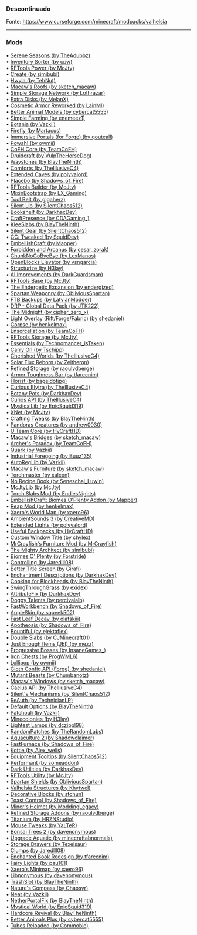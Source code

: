 ### Descontinuado  
  
Fonte: https://www.curseforge.com/minecraft/modpacks/valhelsia  
  
---  
  
### Mods  
  
• [Serene Seasons (by TheAdubbz)](https://minecraft.curseforge.com/mc-mods/291874)  
• [Inventory Sorter (by cpw)](https://minecraft.curseforge.com/mc-mods/240633)  
• [RFTools Power (by McJty)](https://minecraft.curseforge.com/mc-mods/290209)  
• [Create (by simibubi)](https://minecraft.curseforge.com/mc-mods/328085)  
• [Hwyla (by TehNut)](https://minecraft.curseforge.com/mc-mods/253449)  
• [Macaw's Roofs (by sketch_macaw)](https://minecraft.curseforge.com/mc-mods/352039)  
• [Simple Storage Network (by Lothrazar)](https://minecraft.curseforge.com/mc-mods/268495)  
• [Extra Disks (by MelanX)](https://minecraft.curseforge.com/mc-mods/351491)  
• [Cosmetic Armor Reworked (by LainMI)](https://minecraft.curseforge.com/mc-mods/237307)  
• [Better Animal Models (by cybercat5555)](https://minecraft.curseforge.com/mc-mods/287443)  
• [Simple Farming (by enemeez1)](https://minecraft.curseforge.com/mc-mods/327554)  
• [Botania (by Vazkii)](https://minecraft.curseforge.com/mc-mods/225643)  
• [Firefly (by Martacus)](https://minecraft.curseforge.com/mc-mods/352647)  
• [Immersive Portals (for Forge) (by qouteall)](https://minecraft.curseforge.com/mc-mods/355440)  
• [Powah! (by owmii)](https://minecraft.curseforge.com/mc-mods/352656)  
• [CoFH Core (by TeamCoFH)](https://minecraft.curseforge.com/mc-mods/69162 )  
• [Druidcraft (by VulpTheHorseDog)](https://minecraft.curseforge.com/mc-mods/340991)  
• [Waystones (by BlayTheNinth)](https://minecraft.curseforge.com/mc-mods/245755)  
• [Comforts (by TheIllusiveC4)](https://minecraft.curseforge.com/mc-mods/276951)  
• [Extended Caves (by polyvalord)](https://minecraft.curseforge.com/mc-mods/338779)  
• [Placebo (by Shadows_of_Fire)](https://minecraft.curseforge.com/mc-mods/283644)  
• [RFTools Builder (by McJty)](https://minecraft.curseforge.com/mc-mods/347706)  
• [MixinBootstrap (by LX_Gaming)](https://minecraft.curseforge.com/mc-mods/357178)  
• [Tool Belt (by gigaherz)](https://minecraft.curseforge.com/mc-mods/260262)  
• [Silent Lib (by SilentChaos512)](https://minecraft.curseforge.com/mc-mods/242998)  
• [Bookshelf (by DarkhaxDev)](https://minecraft.curseforge.com/mc-mods/228525)  
• [CraftPresence (by CDAGaming_)](https://minecraft.curseforge.com/mc-mods/297038)  
• [KleeSlabs (by BlayTheNinth)](https://minecraft.curseforge.com/mc-mods/241895)  
• [Silent Gear (by SilentChaos512)](https://minecraft.curseforge.com/mc-mods/297039)  
• [CC: Tweaked (by SquidDev)](https://minecraft.curseforge.com/mc-mods/282001)  
• [EmbellishCraft (by Mapper)](https://minecraft.curseforge.com/mc-mods/317094)  
• [Forbidden and Arcanus (by cesar_zorak)](https://minecraft.curseforge.com/mc-mods/309858)  
• [ChunkNoGoByeBye (by LexManos)](https://minecraft.curseforge.com/mc-mods/332695)  
• [OpenBlocks Elevator (by vsngarcia)](https://minecraft.curseforge.com/mc-mods/250832)  
• [Structurize (by H3lay)](https://minecraft.curseforge.com/mc-mods/298744)  
• [AI Improvements (by DarkGuardsman)](https://minecraft.curseforge.com/mc-mods/233019)  
• [RFTools Base (by McJty)](https://minecraft.curseforge.com/mc-mods/326041)  
• [The Endergetic Expansion (by endergized)](https://minecraft.curseforge.com/mc-mods/291509)  
• [Spartan Weaponry (by ObliviousSpartan)](https://minecraft.curseforge.com/mc-mods/278141)  
• [FTB Backups (by LatvianModder)](https://minecraft.curseforge.com/mc-mods/314904)  
• [DRP - Global Data Pack (by JTK222)](https://minecraft.curseforge.com/mc-mods/317134)  
• [The Midnight (by cipher_zero_x)](https://minecraft.curseforge.com/mc-mods/304881)  
• [Light Overlay (Rift/Forge/Fabric) (by shedaniel)](https://minecraft.curseforge.com/mc-mods/325492)  
• [Corpse (by henkelmax)](https://minecraft.curseforge.com/mc-mods/316582)  
• [Ensorcellation (by TeamCoFH)](https://minecraft.curseforge.com/mc-mods/349447)  
• [RFTools Storage (by McJty)](https://minecraft.curseforge.com/mc-mods/350006)  
• [Essentials (by Technomancer_isTaken)](https://minecraft.curseforge.com/mc-mods/293752)  
• [Carry On (by Tschipp)](https://minecraft.curseforge.com/mc-mods/274259)  
• [Cherished Worlds (by TheIllusiveC4)](https://minecraft.curseforge.com/mc-mods/308240)  
• [Solar Flux Reborn (by Zeitheron)](https://minecraft.curseforge.com/mc-mods/246974)  
• [Refined Storage (by raoulvdberge)](https://minecraft.curseforge.com/mc-mods/243076)  
• [Armor Toughness Bar (by tfarecnim)](https://minecraft.curseforge.com/mc-mods/313816)  
• [Florist (by bageldotjpg)](https://minecraft.curseforge.com/mc-mods/350578)  
• [Curious Elytra (by TheIllusiveC4)](https://minecraft.curseforge.com/mc-mods/317716)  
• [Botany Pots (by DarkhaxDev)](https://minecraft.curseforge.com/mc-mods/353928)  
• [Curios API (by TheIllusiveC4)](https://minecraft.curseforge.com/mc-mods/309927)  
• [MysticalLib (by EpicSquid319)](https://minecraft.curseforge.com/mc-mods/277064)  
• [XNet (by McJty)](https://minecraft.curseforge.com/mc-mods/260912)  
• [Crafting Tweaks (by BlayTheNinth)](https://minecraft.curseforge.com/mc-mods/233071)  
• [Pandoras Creatures (by andrew0030)](https://minecraft.curseforge.com/mc-mods/342804)  
• [U Team Core (by HyCraftHD)](https://minecraft.curseforge.com/mc-mods/273744)  
• [Macaw's Bridges (by sketch_macaw)](https://minecraft.curseforge.com/mc-mods/351725)  
• [Archer's Paradox (by TeamCoFH)](https://minecraft.curseforge.com/mc-mods/353399)  
• [Quark (by Vazkii)](https://minecraft.curseforge.com/mc-mods/243121)  
• [Industrial Foregoing (by Buuz135)](https://minecraft.curseforge.com/mc-mods/266515)  
• [AutoRegLib (by Vazkii)](https://minecraft.curseforge.com/mc-mods/250363)  
• [Macaw's Furniture (by sketch_macaw)](https://minecraft.curseforge.com/mc-mods/359540)  
• [Torchmaster (by xalcon)](https://minecraft.curseforge.com/mc-mods/254268)  
• [No Recipe Book (by Seneschal_Luwin)](https://minecraft.curseforge.com/mc-mods/284904)  
• [McJtyLib (by McJty)](https://minecraft.curseforge.com/mc-mods/233105)  
• [Torch Slabs Mod (by EndlesNights)](https://minecraft.curseforge.com/mc-mods/355649)  
• [EmbellishCraft: Biomes O'Plenty Addon (by Mapper)](https://minecraft.curseforge.com/mc-mods/350082)  
• [Reap Mod (by henkelmax)](https://minecraft.curseforge.com/mc-mods/244256)  
• [Xaero's World Map (by xaero96)](https://minecraft.curseforge.com/mc-mods/317780)  
• [AmbientSounds 3 (by CreativeMD)](https://minecraft.curseforge.com/mc-mods/254284)  
• [Extended Lights (by polyvalord)](https://minecraft.curseforge.com/mc-mods/335051)  
• [Useful Backpacks (by HyCraftHD)](https://minecraft.curseforge.com/mc-mods/274338)  
• [Custom Window Title (by chylex)](https://minecraft.curseforge.com/mc-mods/360673)  
• [MrCrayfish's Furniture Mod (by MrCrayfish)](https://minecraft.curseforge.com/mc-mods/55438 )  
• [The Mighty Architect (by simibubi)](https://minecraft.curseforge.com/mc-mods/317792)  
• [Biomes O' Plenty (by Forstride)](https://minecraft.curseforge.com/mc-mods/220318)  
• [Controlling (by Jaredlll08)](https://minecraft.curseforge.com/mc-mods/250398)  
• [Better Title Screen (by Girafi)](https://minecraft.curseforge.com/mc-mods/224223)  
• [Enchantment Descriptions (by DarkhaxDev)](https://minecraft.curseforge.com/mc-mods/250419)  
• [Cooking for Blockheads (by BlayTheNinth)](https://minecraft.curseforge.com/mc-mods/231484)  
• [SwingThroughGrass (by exidex)](https://minecraft.curseforge.com/mc-mods/264353)  
• [AttributeFix (by DarkhaxDev)](https://minecraft.curseforge.com/mc-mods/280510)  
• [Doggy Talents (by percivalalb)](https://minecraft.curseforge.com/mc-mods/271050)  
• [FastWorkbench (by Shadows_of_Fire)](https://minecraft.curseforge.com/mc-mods/288885)  
• [AppleSkin (by squeek502)](https://minecraft.curseforge.com/mc-mods/248787)  
• [Fast Leaf Decay (by olafskiii)](https://minecraft.curseforge.com/mc-mods/230976)  
• [Apotheosis (by Shadows_of_Fire)](https://minecraft.curseforge.com/mc-mods/313970)  
• [Bountiful (by ejektaflex)](https://minecraft.curseforge.com/mc-mods/309516)  
• [Double Slabs (by CJMinecraft01)](https://minecraft.curseforge.com/mc-mods/350179)  
• [Just Enough Items (JEI) (by mezz)](https://minecraft.curseforge.com/mc-mods/238222)  
• [Progressive Bosses (by InsaneGames_)](https://minecraft.curseforge.com/mc-mods/289466)  
• [Iron Chests (by ProgWML6)](https://minecraft.curseforge.com/mc-mods/228756)  
• [Lollipop (by owmii)](https://minecraft.curseforge.com/mc-mods/347954)  
• [Cloth Config API (Forge) (by shedaniel)](https://minecraft.curseforge.com/mc-mods/348521)  
• [Mutant Beasts (by Chumbanotz)](https://minecraft.curseforge.com/mc-mods/336272)  
• [Macaw's Windows (by sketch_macaw)](https://minecraft.curseforge.com/mc-mods/363569)  
• [Caelus API (by TheIllusiveC4)](https://minecraft.curseforge.com/mc-mods/308989)  
• [Silent's Mechanisms (by SilentChaos512)](https://minecraft.curseforge.com/mc-mods/326258)  
• [ReAuth (by TechnicianLP)](https://minecraft.curseforge.com/mc-mods/237701)  
• [Default Options (by BlayTheNinth)](https://minecraft.curseforge.com/mc-mods/232131)  
• [Patchouli (by Vazkii)](https://minecraft.curseforge.com/mc-mods/306770)  
• [Minecolonies (by H3lay)](https://minecraft.curseforge.com/mc-mods/245506)  
• [Lightest Lamps (by dczippl98)](https://minecraft.curseforge.com/mc-mods/325716)  
• [RandomPatches (by TheRandomLabs)](https://minecraft.curseforge.com/mc-mods/285612)  
• [Aquaculture 2 (by Shadowclaimer)](https://minecraft.curseforge.com/mc-mods/60028 )  
• [FastFurnace (by Shadows_of_Fire)](https://minecraft.curseforge.com/mc-mods/299540)  
• [Kottle (by Alex_wells)](https://minecraft.curseforge.com/mc-mods/314581)  
• [Equipment Tooltips (by SilentChaos512)](https://minecraft.curseforge.com/mc-mods/293973)  
• [Performant (by someaddon)](https://minecraft.curseforge.com/mc-mods/354143)  
• [Dark Utilities (by DarkhaxDev)](https://minecraft.curseforge.com/mc-mods/242195)  
• [RFTools Utility (by McJty)](https://minecraft.curseforge.com/mc-mods/342466)  
• [Spartan Shields (by ObliviousSpartan)](https://minecraft.curseforge.com/mc-mods/252239)  
• [Valhelsia Structures (by Khytwel)](https://minecraft.curseforge.com/mc-mods/347488)  
• [Decorative Blocks (by stohun)](https://minecraft.curseforge.com/mc-mods/362528)  
• [Toast Control (by Shadows_of_Fire)](https://minecraft.curseforge.com/mc-mods/271740)  
• [Miner's Helmet (by ModdingLegacy)](https://minecraft.curseforge.com/mc-mods/351948)  
• [Refined Storage Addons (by raoulvdberge)](https://minecraft.curseforge.com/mc-mods/272302)  
• [Titanium (by HRZNStudio)](https://minecraft.curseforge.com/mc-mods/287342)  
• [Mouse Tweaks (by YaLTeR)](https://minecraft.curseforge.com/mc-mods/60089 )  
• [Bonsai Trees 2 (by davenonymous)](https://minecraft.curseforge.com/mc-mods/278993)  
• [Upgrade Aquatic (by minecraftabnormals)](https://minecraft.curseforge.com/mc-mods/326895)  
• [Storage Drawers (by Texelsaur)](https://minecraft.curseforge.com/mc-mods/223852)  
• [Clumps (by Jaredlll08)](https://minecraft.curseforge.com/mc-mods/256717)  
• [Enchanted Book Redesign (by tfarecnim)](https://minecraft.curseforge.com/mc-mods/348076)  
• [Fairy Lights (by pau101)](https://minecraft.curseforge.com/mc-mods/233342)  
• [Xaero's Minimap (by xaero96)](https://minecraft.curseforge.com/mc-mods/263420)  
• [Libnonymous (by davenonymous)](https://minecraft.curseforge.com/mc-mods/357557)  
• [TrashSlot (by BlayTheNinth)](https://minecraft.curseforge.com/mc-mods/235577)  
• [Nature's Compass (by Chaosyr)](https://minecraft.curseforge.com/mc-mods/252848)  
• [Neat (by Vazkii)](https://minecraft.curseforge.com/mc-mods/238372)  
• [NetherPortalFix (by BlayTheNinth)](https://minecraft.curseforge.com/mc-mods/241160)  
• [Mystical World (by EpicSquid319)](https://minecraft.curseforge.com/mc-mods/282940)  
• [Hardcore Revival (by BlayTheNinth)](https://minecraft.curseforge.com/mc-mods/274036)  
• [Better Animals Plus (by cybercat5555)](https://minecraft.curseforge.com/mc-mods/303557)  
• [Tubes Reloaded (by Commoble)](https://minecraft.curseforge.com/mc-mods/326957)  